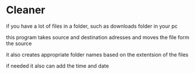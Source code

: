 # Cleaner

if you have a lot of files in a folder, such as downloads folder in your pc

this program takes source and destination adresses and moves the file form the source 

it also creates appropriate folder names based on the extentsion of the files

if needed it also can add the time and date

